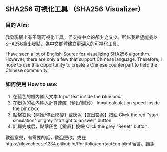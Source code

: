 ## SHA256 可視化工具 （SHA256 Visualizer）

### 目的 Aim:

我發現網上有不同可視化工具，但支持中文的卻少之又少。所以我希望能夠以SHA256為出發點，為中文群體建立更深入的可視化工具。

I have seen a lot of English Source for visualizing SHA256 algorithm. However, there are only a few that support Chinese language. Therefore, I hope to use this opportunity to create a Chinese counterpart to help the Chinese community.

### 如何使用 How to use:

1.  在藍色的框内輸入文本 Input text inside the blue box.
2.  在粉色的狂内輸入計算速度（預設1微秒） Input calculation speed inside the pink box
3.  點擊紅色【開始/停止模擬】或灰色【直出答案】按鈕 Click the red "start simulation" or grey "straight to answer" button
4.  計算完成后，點擊灰色【重置】按鈕 Click the grey "Reset" button.


歡迎意見，有需要的話，歡迎更改，或在https://ilovecheese1234.github.io/Portfolio/contactEng.html 留言。謝謝